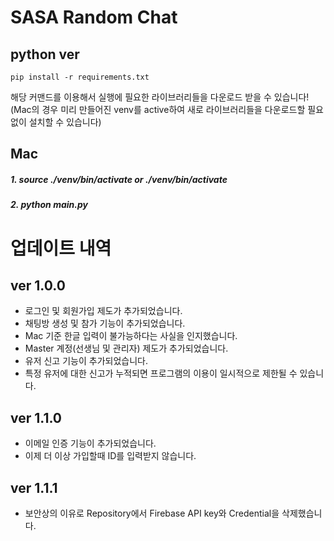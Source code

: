 # SASA Random Chat
## python ver

    pip install -r requirements.txt

해당 커맨드를 이용해서 실행에 필요한 라이브러리들을 다운로드 받을 수 있습니다!
(Mac의 경우 미리 만들어진 venv를 active하여 새로 라이브러리들을 다운로드할 필요 없이 설치할 수 있습니다)

## Mac

##### 1. source ./venv/bin/activate or ./venv/bin/activate

##### 2. python main.py

# 업데이트 내역

## ver 1.0.0

* 로그인 및 회원가입 제도가 추가되었습니다.
* 채팅방 생성 및 참가 기능이 추가되었습니다.
* Mac 기준 한글 입력이 불가능하다는 사실을 인지했습니다.
* Master 계정(선생님 및 관리자) 제도가 추가되었습니다.
* 유저 신고 기능이 추가되었습니다.
* 특정 유저에 대한 신고가 누적되면 프로그램의 이용이 일시적으로 제한될 수 있습니다.

## ver 1.1.0

* 이메일 인증 기능이 추가되었습니다.
* 이제 더 이상 가입할때 ID를 입력받지 않습니다.

## ver 1.1.1

* 보안상의 이유로 Repository에서 Firebase API key와 Credential을 삭제했습니다.
